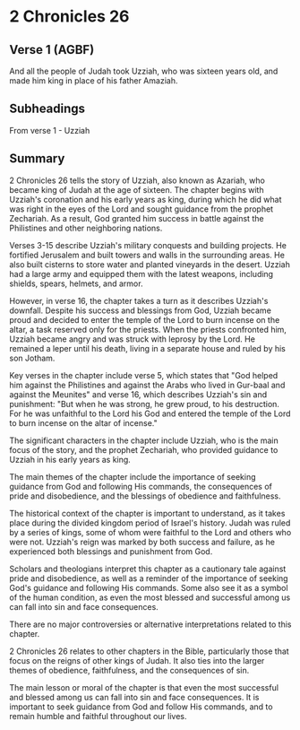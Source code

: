 # 2 Chronicles 26

## Verse 1 (AGBF)

And all the people of Judah took Uzziah, who was sixteen years old, and made him king in place of his father Amaziah.

## Subheadings

From verse 1 - Uzziah

## Summary

2 Chronicles 26 tells the story of Uzziah, also known as Azariah, who became king of Judah at the age of sixteen. The chapter begins with Uzziah's coronation and his early years as king, during which he did what was right in the eyes of the Lord and sought guidance from the prophet Zechariah. As a result, God granted him success in battle against the Philistines and other neighboring nations.

Verses 3-15 describe Uzziah's military conquests and building projects. He fortified Jerusalem and built towers and walls in the surrounding areas. He also built cisterns to store water and planted vineyards in the desert. Uzziah had a large army and equipped them with the latest weapons, including shields, spears, helmets, and armor.

However, in verse 16, the chapter takes a turn as it describes Uzziah's downfall. Despite his success and blessings from God, Uzziah became proud and decided to enter the temple of the Lord to burn incense on the altar, a task reserved only for the priests. When the priests confronted him, Uzziah became angry and was struck with leprosy by the Lord. He remained a leper until his death, living in a separate house and ruled by his son Jotham.

Key verses in the chapter include verse 5, which states that "God helped him against the Philistines and against the Arabs who lived in Gur-baal and against the Meunites" and verse 16, which describes Uzziah's sin and punishment: "But when he was strong, he grew proud, to his destruction. For he was unfaithful to the Lord his God and entered the temple of the Lord to burn incense on the altar of incense."

The significant characters in the chapter include Uzziah, who is the main focus of the story, and the prophet Zechariah, who provided guidance to Uzziah in his early years as king.

The main themes of the chapter include the importance of seeking guidance from God and following His commands, the consequences of pride and disobedience, and the blessings of obedience and faithfulness.

The historical context of the chapter is important to understand, as it takes place during the divided kingdom period of Israel's history. Judah was ruled by a series of kings, some of whom were faithful to the Lord and others who were not. Uzziah's reign was marked by both success and failure, as he experienced both blessings and punishment from God.

Scholars and theologians interpret this chapter as a cautionary tale against pride and disobedience, as well as a reminder of the importance of seeking God's guidance and following His commands. Some also see it as a symbol of the human condition, as even the most blessed and successful among us can fall into sin and face consequences.

There are no major controversies or alternative interpretations related to this chapter.

2 Chronicles 26 relates to other chapters in the Bible, particularly those that focus on the reigns of other kings of Judah. It also ties into the larger themes of obedience, faithfulness, and the consequences of sin.

The main lesson or moral of the chapter is that even the most successful and blessed among us can fall into sin and face consequences. It is important to seek guidance from God and follow His commands, and to remain humble and faithful throughout our lives.